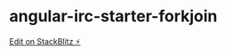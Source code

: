 # angular-irc-starter-forkjoin

[Edit on StackBlitz ⚡️](https://stackblitz.com/edit/angular-irc-starter-forkjoin)